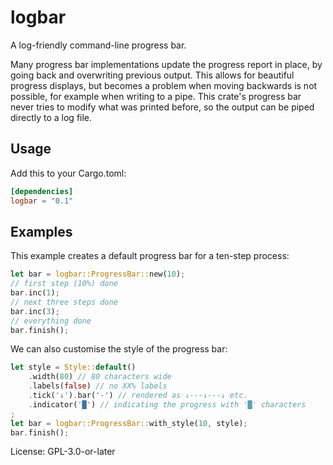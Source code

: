 # logbar

A log-friendly command-line progress bar.

Many progress bar implementations update the progress report in place,
by going back and overwriting previous output. This allows for beautiful
progress displays, but becomes a problem when moving backwards is not
possible, for example when writing to a pipe. This crate's progress bar
never tries to modify what was printed before, so the output can be
piped directly to a log file.

## Usage

Add this to your Cargo.toml:

```toml
[dependencies]
logbar = "0.1"
```

## Examples


This example creates a default progress bar for a ten-step process:
```rust
let bar = logbar::ProgressBar::new(10);
// first step (10%) done
bar.inc(1);
// next three steps done
bar.inc(3);
// everything done
bar.finish();
```

We can also customise the style of the progress bar:
```rust
let style = Style::default()
    .width(80) // 80 characters wide
    .labels(false) // no XX% labels
    .tick('↓').bar('-') // rendered as ↓---↓---↓ etc.
    .indicator('█') // indicating the progress with '█' characters
;
let bar = logbar::ProgressBar::with_style(10, style);
bar.finish();
```


License: GPL-3.0-or-later
